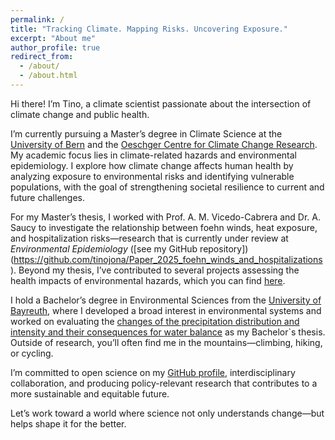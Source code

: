 ```yaml
---
permalink: /
title: "Tracking Climate. Mapping Risks. Uncovering Exposure."
excerpt: "About me"
author_profile: true
redirect_from: 
  - /about/
  - /about.html
---
```


Hi there! I’m Tino, a climate scientist passionate about the intersection of climate change and public health.

I’m currently pursuing a Master’s degree in Climate Science at the [University of Bern](https://www.unibe.ch/) and the [Oeschger Centre for Climate Change Research](https://www.oeschger.unibe.ch/). My academic focus lies in climate-related hazards and environmental epidemiology. I explore how climate change affects human health by analyzing exposure to environmental risks and identifying vulnerable populations, with the goal of strengthening societal resilience to current and future challenges.

For my Master’s thesis, I worked with Prof. A. M. Vicedo-Cabrera and Dr. A. Saucy to investigate the relationship between foehn winds, heat exposure, and hospitalization risks—research that is currently under review at *Environmental Epidemiology* ([see my GitHub repository])(https://github.com/tinojona/Paper_2025_foehn_winds_and_hospitalizations). Beyond my thesis, I’ve contributed to several projects assessing the health impacts of environmental hazards, which you can find [here](https://tinojona.github.io/projects/).

I hold a Bachelor’s degree in Environmental Sciences from the [University of Bayreuth](https://www.uni-bayreuth.de/), where I developed a broad interest in environmental systems and worked on evaluating the [changes of the precipitation distribution and intensity and their consequences for water balance](https://github.com/tinojona/tinojona.github.io/blob/main/files/BA_Tino_Schneidewind.pdf) as my Bachelor`s thesis. Outside of research, you’ll often find me in the mountains—climbing, hiking, or cycling.

I’m committed to open science on my [GitHub profile](https://github.com/tinojona), interdisciplinary collaboration, and producing policy-relevant research that contributes to a more sustainable and equitable future.

Let’s work toward a world where science not only understands change—but helps shape it for the better.


